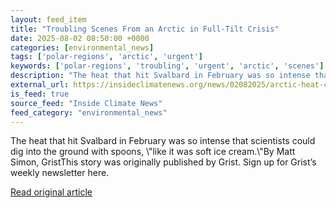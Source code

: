 ```yaml
---
layout: feed_item
title: "Troubling Scenes From an Arctic in Full-Tilt Crisis"
date: 2025-08-02 08:50:00 +0000
categories: [environmental_news]
tags: ['polar-regions', 'arctic', 'urgent']
keywords: ['polar-regions', 'troubling', 'urgent', 'arctic', 'scenes']
description: "The heat that hit Svalbard in February was so intense that scientists could dig into the ground with spoons,   "like it was soft ice cream"
external_url: https://insideclimatenews.org/news/02082025/arctic-heat-crisis/
is_feed: true
source_feed: "Inside Climate News"
feed_category: "environmental_news"
---
```


The heat that hit Svalbard in February was so intense that scientists could dig into the ground with spoons, \\"like it was soft ice cream.\\"By Matt Simon, GristThis story was originally published by Grist. Sign up for Grist&#8217;s weekly newsletter here.

[Read original article](https://insideclimatenews.org/news/02082025/arctic-heat-crisis/)

